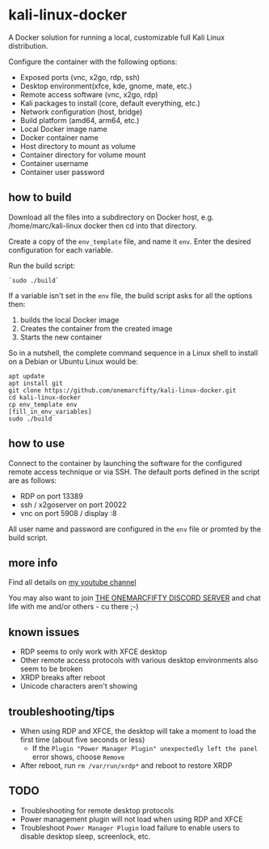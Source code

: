 # kali-linux-docker

A Docker solution for running a local, customizable full Kali Linux distribution.

Configure the container with the following options:

- Exposed ports (vnc, x2go, rdp, ssh)
- Desktop environment(xfce, kde, gnome, mate, etc.)
- Remote access software (vnc, x2go, rdp)
- Kali packages to install (core, default everything, etc.)
- Network configuration  (host, bridge)
- Build platform (amd64, arm64, etc.)
- Local Docker image name
- Docker container name
- Host directory to mount as volume
- Container directory for volume mount
- Container username
- Container user password

## how to build

Download all the files into a subdirectory on Docker host, e.g. /home/marc/kali-linux docker
then cd into that directory. 

Create a copy of the `env_template` file, and name it `env`. Enter the desired configuration for each variable.

Run the build script:

    `sudo ./build`

If a variable isn't set in the `env` file, the build script asks for all the options then:
1. builds the local Docker image
2. Creates the container from the created image
3. Starts the new container

So in a nutshell, the complete command sequence in a Linux shell to install on a Debian or Ubuntu Linux would be:

    apt update
    apt install git
    git clone https://github.com/onemarcfifty/kali-linux-docker.git
    cd kali-linux-docker
    cp env_template env
    [fill_in_env_variables]
    sudo ./build

## how to use

Connect to the container by launching the software for the configured remote access technique or via SSH. The default ports defined in the script are as follows:

- RDP on port 13389
- ssh / x2goserver on port 20022
- vnc on port 5908 / display :8

All user name and password are configured in the `env` file or promted by the build script.

## more info

Find all details on [my youtube channel](https://www.youtube.com/onemarcfifty)

You may also want to join [THE ONEMARCFIFTY DISCORD SERVER](https://discord.com/invite/DXnfBUG) and chat life with me and/or others - cu there ;-)

## known issues

- RDP seems to only work with XFCE desktop
- Other remote access protocols with various desktop environments also seem to be broken
- XRDP breaks after reboot
- Unicode characters aren't showing

## troubleshooting/tips
- When using RDP and XFCE, the desktop will take a moment to load the first time (about five seconds or less)
    - If the `Plugin "Power Manager Plugin" unexpectedly left the panel` error shows, choose `Remove`
- After reboot, run `rm /var/run/xrdp*` and reboot to restore XRDP

## TODO

- Troubleshooting for remote desktop protocols
- Power management plugin will not load when using RDP and XFCE 
- Troubleshoot `Power Manager Plugin` load failure to enable users to disable desktop sleep, screenlock, etc.
